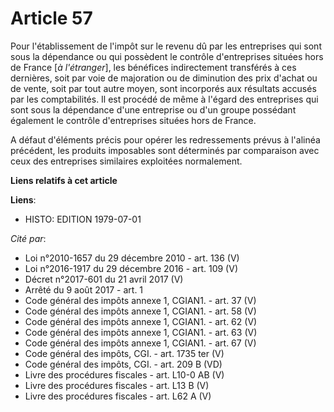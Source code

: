 # Article 57

Pour l'établissement de l'impôt sur le revenu dû par les entreprises qui sont sous la dépendance ou qui possèdent le contrôle
d'entreprises situées hors de France [*à l'étranger*], les bénéfices indirectement transférés à ces dernières, soit par voie
de majoration ou de diminution des prix d'achat ou de vente, soit par tout autre moyen, sont incorporés aux résultats accusés
par les comptabilités. Il est procédé de même à l'égard des entreprises qui sont sous la dépendance d'une entreprise ou d'un
groupe possédant également le contrôle d'entreprises situées hors de France.

A défaut d'éléments précis pour opérer les redressements prévus à l'alinéa précédent, les produits imposables sont déterminés
par comparaison avec ceux des entreprises similaires exploitées normalement.

**Liens relatifs à cet article**

**Liens**:

  - HISTO: EDITION 1979-07-01

_Cité par_:

  - Loi n°2010-1657 du 29 décembre 2010 - art. 136 (V)
  - Loi n°2016-1917 du 29 décembre 2016 - art. 109 (V)
  - Décret n°2017-601 du 21 avril 2017 (V)
  - Arrêté du 9 août 2017 - art. 1
  - Code général des impôts annexe 1, CGIAN1. - art. 37 (V)
  - Code général des impôts annexe 1, CGIAN1. - art. 58 (V)
  - Code général des impôts annexe 1, CGIAN1. - art. 62 (V)
  - Code général des impôts annexe 1, CGIAN1. - art. 63 (V)
  - Code général des impôts annexe 1, CGIAN1. - art. 67 (V)
  - Code général des impôts, CGI. - art. 1735 ter (V)
  - Code général des impôts, CGI. - art. 209 B (VD)
  - Livre des procédures fiscales - art. L10-0 AB (V)
  - Livre des procédures fiscales - art. L13 B (V)
  - Livre des procédures fiscales - art. L62 A (V)
